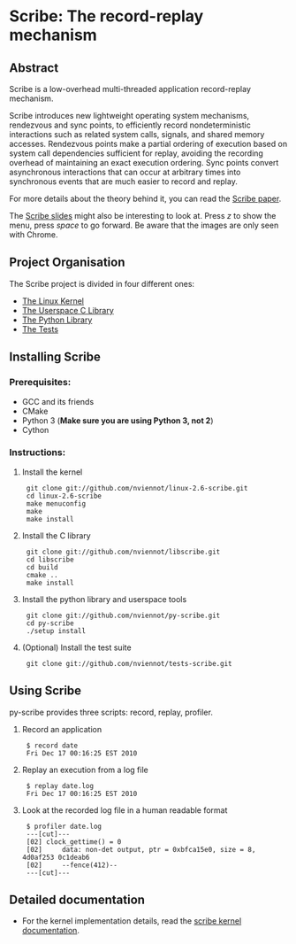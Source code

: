 Scribe: The record-replay mechanism
=====================================

Abstract
--------

Scribe is a low-overhead multi-threaded application record-replay mechanism.

Scribe introduces new lightweight operating system mechanisms, rendezvous and
sync points, to efficiently record nondeterministic interactions such as
related system calls, signals, and shared memory accesses.  Rendezvous points
make a partial ordering of execution based on system call dependencies
sufficient for replay, avoiding the recording overhead of maintaining an exact
execution ordering.  Sync points convert asynchronous interactions that can
occur at arbitrary times into synchronous events that are much easier to
record and replay.

For more details about the theory behind it, you can read the
[Scribe paper](http://www.ncl.cs.columbia.edu/publications/sigmetrics2010_scribe.pdf).

The [Scribe slides](http://viennot.biz/scribe-slides/) might also be interesting
to look at. Press _z_ to show the menu, press _space_ to go forward.
Be aware that the images are only seen with Chrome.


Project Organisation
---------------------

The Scribe project is divided in four different ones:

- [The Linux Kernel](/nviennot/linux-2.6-scribe)
- [The Userspace C Library](/nviennot/libscribe)
- [The Python Library](/nviennot/py-scribe)
- [The Tests](/nviennot/tests-scribe)

Installing Scribe
---------------------

### Prerequisites:

- GCC and its friends
- CMake
- Python 3 (**Make sure you are using Python 3, not 2**)
- Cython

### Instructions:

1. Install the kernel

        git clone git://github.com/nviennot/linux-2.6-scribe.git
        cd linux-2.6-scribe
        make menuconfig
        make
        make install

2. Install the C library

        git clone git://github.com/nviennot/libscribe.git
        cd libscribe
        cd build
        cmake ..
        make install

3. Install the python library and userspace tools

        git clone git://github.com/nviennot/py-scribe.git
        cd py-scribe
        ./setup install

4. (Optional) Install the test suite

        git clone git://github.com/nviennot/tests-scribe.git

Using Scribe
-------------

py-scribe provides three scripts: record, replay, profiler.

1. Record an application

        $ record date
        Fri Dec 17 00:16:25 EST 2010

2. Replay an execution from a log file

        $ replay date.log
        Fri Dec 17 00:16:25 EST 2010

3. Look at the recorded log file in a human readable format

        $ profiler date.log
        ---[cut]---
        [02] clock_gettime() = 0
        [02]     data: non-det output, ptr = 0xbfca15e0, size = 8, 4d0af253 0c1deab6
        [02]     --fence(412)--
        ---[cut]---

Detailed documentation
-----------------------

- For the kernel implementation details, read the
[scribe kernel documentation](/nviennot/linux-2.6-scribe/blob/master/Documentation/scribe.md).
